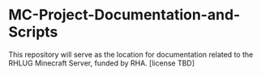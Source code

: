 # MC-Project-Documentation-and-Scripts
This repository will serve as the location for documentation related to the RHLUG Minecraft Server, funded by RHA. [license TBD]
